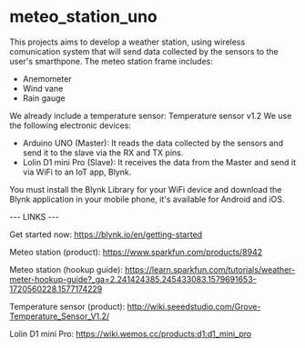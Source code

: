 # meteo_station_uno
This projects aims to develop a weather station, using wireless comunication system that will send data collected by the sensors
to the user's smarthpone.
The meteo station frame includes:

- Anemometer
- Wind vane
- Rain gauge

We already include a temperature sensor: Temperature sensor v1.2 
We use the following electronic devices:

- Arduino UNO (Master): It reads the data collected by the sensors and send it to the slave via the RX and TX pins.
- Lolin D1 mini Pro (Slave): It receives the data from the Master and send it via WiFi to an IoT app, Blynk.

You must install the Blynk Library for your WiFi device and download the Blynk application in your mobile phone, it's available for
Android and iOS.

--- LINKS ---

Get started now: https://blynk.io/en/getting-started

Meteo station (product): https://www.sparkfun.com/products/8942

Meteo station (hookup guide): https://learn.sparkfun.com/tutorials/weather-meter-hookup-guide?_ga=2.241424385.245433083.1579691653-1720560228.1577174229

Temperature sensor (product): http://wiki.seeedstudio.com/Grove-Temperature_Sensor_V1.2/

Lolin D1 mini Pro: https://wiki.wemos.cc/products:d1:d1_mini_pro
